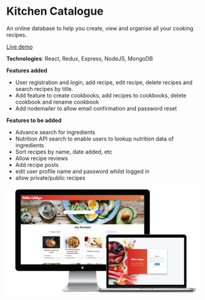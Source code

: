 # Kitchen Catalogue

An online database to help you create, view and organise all your cooking recipes.

[Live demo](https://kitchencatalogue.theaspiringwebdeveloper.com "Kitchen Catalogue")

**Technologies**: React, Redux, Express, NodeJS, MongoDB


**Features added**

- User registration and login, add recipe, edit recipe, delete recipes and search recipes by title.
- Add feature to create cookbooks, add recipes to cookbooks, delete cookbook and rename cookbook
- Add nodemailer to allow email confirmation and password reset

**Features to be added**
- Advance search for ingredients
- Nutrition API search to enable users to lookup nutrition data of ingredients
- Sort recipes by name, date added, etc
- Allow recipe reviews
- Add recipe posts
- edit user profile name and password whilst logged in
- allow private/public recipes


![alt text](https://github.com/PleatherShaman/portfolio/blob/master/images/tester.png "Logo Title Text 1")
